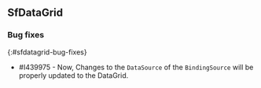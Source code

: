 ## SfDataGrid

### Bug fixes
{:#sfdatagrid-bug-fixes}

* \#I439975 - Now, Changes to the `DataSource` of the `BindingSource` will be properly updated to the DataGrid.
